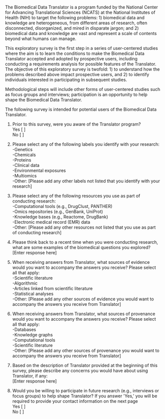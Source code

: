The Biomedical Data Translator is a program funded by the National Center for Advancing Translational Sciences (NCATS) at the National Institutes of Health (NIH) to target the following problems: 1) biomedical data and knowledge are heterogeneous, from different areas of research, often disconnected, disorganized, and mired in disparate jargon; and 2) biomedical data and knowledge are vast and represent a scale of contents beyond what humans can manage. <br />

This exploratory survey is the first step in a series of user-centered studies where the aim is to learn the conditions to make the Biomedical Data Translator accepted and adopted by prospective users, including conducting a requirements analysis for possible features of the Translator. The objective of this exploratory survey is twofold: 1) to understand how the problems described above impact prospective users, and 2) to identify individuals interested in participating in subsequent studies. <br />

Methodological steps will include other forms of user-centered studies such as focus groups and interviews; participation is an opportunity to help shape the Biomedical Data Translator. <br />

The following survey is intended for potential users of the Biomedical Data Translator. <br />

1. Prior to this survey, were you aware of the Translator program? <br />
Yes [ ] <br />
No  [ ] <br />

2. Please select any of the following labels you identify with your research: <br />
-Genetics <br />
-Chemicals <br />
-Proteins <br />
-Clinical data <br />
-Environmental exposures <br />
-Multiomics <br />
-Other: [Please add any other labels not listed that you identify with your research] <br />

3. Please select any of the following resources you use as part of conducting research: <br />
-Computational tools (e.g., DrugClust, PANTHER) <br />
-Omics repositories (e.g., GenBank, UniProt) <br />
-Knowledge bases (e.g., Reactome, DrugBank) <br />
-Electronic medical record (EMR) data <br />
-Other: [Please add any other resources not listed that you use as part of conducting research] <br />

4. Please think back to a recent time when you were conducting research, what are some examples of the biomedical questions you explored? <br />
[Enter response here] <br />

5. When receiving answers from Translator, what sources of evidence would you want to accompany the answers you receive? Please select all that apply: <br />
-Scientific literature <br />
-Algorithmic <br />
-Articles linked from scientific literature <br />
-Statistical analyses <br />
-Other: [Please add any other sources of evidence you would want to accompany the answers you receive from Translator] <br />

6. When receiving answers from Translator, what sources of provenance would you want to accompany the answers you receive? Please select all that apply: <br />
-Databases <br />
-Knowledge graphs <br />
-Computational tools <br />
-Scientific literature <br />
-Other: [Please add any other sources of provenance you would want to accompany the answers you receive from Translator] <br />

7. Based on the description of Translator provided at the beginning of this survey, please describe any concerns you would have about using Translator, if any: <br />
[Enter response here] <br />

8. Would you be willing to participate in future research (e.g., interviews or focus groups) to help shape Translator? If you answer 'Yes,' you will be required to provide your contact information on the next page <br />
Yes [ ] <br />
No  [ ] <br />
